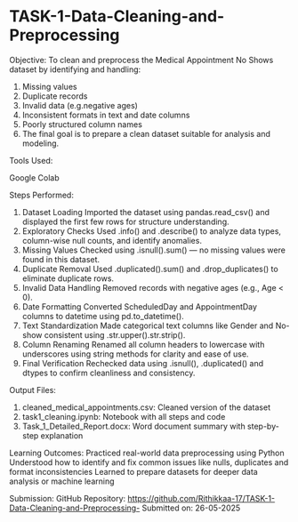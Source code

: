 # TASK-1-Data-Cleaning-and-Preprocessing
Objective:
To clean and preprocess the Medical Appointment No Shows dataset by identifying and handling:

1. Missing values
2. Duplicate records
3. Invalid data (e.g.negative ages)
4. Inconsistent formats in text and date columns
5. Poorly structured column names
6. The final goal is to prepare a clean dataset suitable for analysis and modeling.

Tools Used:

Google Colab

Steps Performed:
1. Dataset Loading
Imported the dataset using pandas.read_csv() and displayed the first few rows for structure understanding.
2. Exploratory Checks
Used .info() and .describe() to analyze data types, column-wise null counts, and identify anomalies.
3. Missing Values
Checked using .isnull().sum() — no missing values were found in this dataset.
4. Duplicate Removal
Used .duplicated().sum() and .drop_duplicates() to eliminate duplicate rows.
5. Invalid Data Handling
Removed records with negative ages (e.g., Age < 0).
6. Date Formatting
Converted ScheduledDay and AppointmentDay columns to datetime using pd.to_datetime().
7. Text Standardization
Made categorical text columns like Gender and No-show consistent using .str.upper().str.strip().
8. Column Renaming
Renamed all column headers to lowercase with underscores using string methods for clarity and ease of use.
9. Final Verification
Rechecked data using .isnull(), .duplicated() and dtypes to confirm cleanliness and consistency.

Output Files:
1. cleaned_medical_appointments.csv: Cleaned version of the dataset
2. task1_cleaning.ipynb: Notebook with all steps and code
3. Task_1_Detailed_Report.docx: Word document summary with step-by-step explanation

Learning Outcomes:
Practiced real-world data preprocessing using Python
Understood how to identify and fix common issues like nulls, duplicates and format inconsistencies
Learned to prepare datasets for deeper data analysis or machine learning

Submission:
GitHub Repository: https://github.com/Rithikkaa-17/TASK-1-Data-Cleaning-and-Preprocessing-
Submitted on: 26-05-2025
